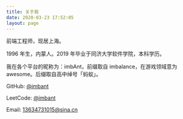 ```yaml
---
title: 关于我
date: 2020-03-23 17:52:05
layout: page
---
```


前端工程师，现居上海。

1996 年生，内蒙人。2019 年毕业于同济大学软件学院，本科学历。

我在各个平台的昵称为：imbAnt，前缀取自 imbalance，在游戏领域意为 awesome。后缀取自高中绰号「蚂蚁」。

GitHub: [@imbant](https://github.com/imbant)

LeetCode: [@imbant](https://leetcode.com/imbant/)

Email: <13634731015@sina.cn>

<!-- LinkedIn: [查看](https://www.linkedin.com/in/%E6%98%8E%E5%AE%87-%E8%AE%B8-7b2181194/) -->